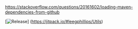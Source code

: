 https://stackoverflow.com/questions/20161602/loading-maven-dependencies-from-github

[![Release](https://jitpack.io/v/leegphillips/Utils.svg)]
(https://jitpack.io/#leegphillips/Utils)
